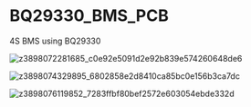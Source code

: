 # BQ29330_BMS_PCB
4S BMS using BQ29330 

![z3898072281685_c0e92e5091d2e92b839e574260648de6](https://user-images.githubusercontent.com/87537318/218130511-1a71e834-7604-4647-8c96-e16af25470f9.jpg)

![z3898074329895_6802858e2d8410ca85bc0e156b3ca7dc](https://user-images.githubusercontent.com/87537318/218130583-a7ccea56-35e3-431f-b21b-b10057c93ca7.jpg)

![z3898076119852_7283ffbf80bef2572e603054ebde332d](https://user-images.githubusercontent.com/87537318/218130601-e112e4e7-37e8-4918-ac15-cabfb9242289.jpg)

